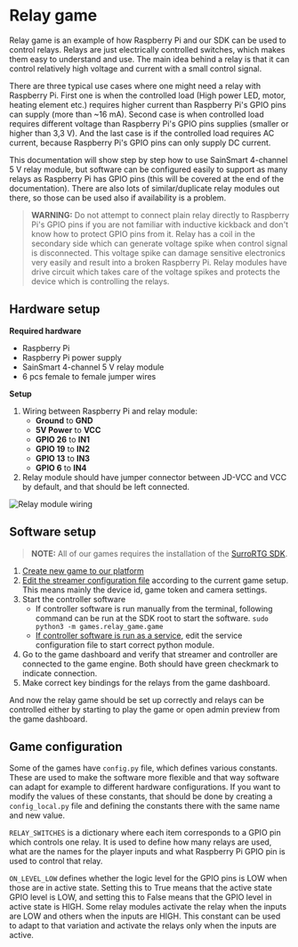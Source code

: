 # Relay game

Relay game is an example of how Raspberry Pi and our SDK can be used to control
relays. Relays are just electrically controlled switches, which makes them easy
to understand and use. The main idea behind a relay is that it can control relatively
high voltage and current with a small control signal.

There are three typical use cases where one might need a relay with Raspberry Pi.
First one is when the controlled load (High power LED, motor, heating element etc.)
requires higher current than Raspberry Pi's GPIO pins can supply (more than ~16
mA). Second case is when controlled load requires different voltage than Raspberry
Pi's GPIO pins supplies (smaller or higher than 3,3 V). And the last case is if
the controlled load requires AC current, because Raspberry Pi's GPIO pins can only
supply DC current.

This documentation will show step by step how to use SainSmart 4-channel 5 V relay
module, but software can be configured easily to support as many relays as Raspberry
Pi has GPIO pins (this will be covered at the end of the documentation). There
are also lots of similar/duplicate relay modules out there, so those can be used
also if availability is a problem.

> **WARNING:** Do not attempt to connect plain relay directly to Raspberry Pi's
GPIO pins if you are not familiar with inductive kickback and don't know how to
protect GPIO pins from it. Relay has a coil in the secondary side which can generate
voltage spike when control signal is disconnected. This voltage spike can damage
sensitive electronics very easily and result into a broken Raspberry Pi. Relay
modules have drive circuit which takes care of the voltage spikes and protects
the device which is controlling the relays.

## Hardware setup

**Required hardware**

- Raspberry Pi
- Raspberry Pi power supply
- SainSmart 4-channel 5 V relay module
- 6 pcs female to female jumper wires

**Setup**

1. Wiring between Raspberry Pi and relay module:
    - **Ground** to **GND**
    - **5V Power** to **VCC**
    - **GPIO 26** to **IN1**
    - **GPIO 19** to **IN2**
    - **GPIO 13** to **IN3**
    - **GPIO 6** to **IN4**
2. Relay module should have jumper connector between JD-VCC and VCC by default,
   and that should be left connected.

![Relay module wiring](_static/images/relay_module_wiring.jpg)

## Software setup

> **NOTE:** All of our games requires the installation of the [SurroRTG SDK](getting_started.html#sdk-installation).

1. [Create new game to our platform](getting_started.html#create-a-game-instance-on-surrogate-tv)
2. [Edit the streamer configuration file](getting_started.html#configuration-file)
   according to the current game setup. This means mainly the device id, game token
   and camera settings.
3. Start the controller software
    - If controller software is run manually from the terminal, following command
      can be run at the SDK root to start the software.
      `sudo python3 -m games.relay_game.game`
    - [If controller software is run as a service](getting_started.html#running-the-surrortg-python-sdk-controller-automatically-on-boot),
      edit the service configuration file to start correct python module.
4. Go to the game dashboard and verify that streamer and controller are connected
   to the game engine. Both should have green checkmark to indicate connection.
5. Make correct key bindings for the relays from the game dashboard.

And now the relay game should be set up correctly and relays can be controlled
either by starting to play the game or open admin preview from the game dashboard.

## Game configuration

Some of the games have `config.py` file, which defines various constants. These
are used to make the software more flexible and that way software can adapt for
example to different hardware configurations. If you want to modify the values
of these constants, that should be done by creating a `config_local.py` file and
defining the constants there with the same name and new value.

`RELAY_SWITCHES` is a dictionary where each item corresponds to a GPIO pin which
controls one relay. It is used to define how many relays are used, what are the
names for the player inputs and what Raspberry Pi GPIO pin is used to control
that relay.

`ON_LEVEL_LOW` defines whether the logic level for the GPIO pins is LOW when those
are in active state. Setting this to True means that the active state GPIO level
is LOW, and setting this to False means that the GPIO level in active state is
HIGH. Some relay modules activate the relay when the inputs are LOW and others
when the inputs are HIGH. This constant can be used to adapt to that variation
and activate the relays only when the inputs are active.
